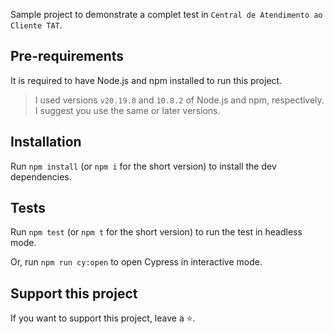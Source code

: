 
Sample project to demonstrate a complet test in `Central de Atendimento ao Cliente TAT`.

## Pre-requirements

It is required to have Node.js and npm installed to run this project.

> I used versions `v20.19.0` and `10.8.2` of Node.js and npm, respectively. I suggest you use the same or later versions.

## Installation

Run `npm install` (or `npm i` for the short version) to install the dev dependencies.

## Tests

Run `npm test` (or `npm t` for the short version) to run the test in headless mode.

Or, run `npm run cy:open` to open Cypress in interactive mode.

## Support this project

If you want to support this project, leave a ⭐.
